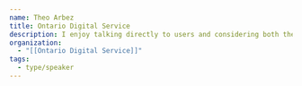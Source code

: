 ```yaml
---
name: Theo Arbez
title: Ontario Digital Service
description: I enjoy talking directly to users and considering both the nitty gritty of a design and where it falls in an end-to-end service. In my spare time you can find me playing guitar, working out, or reading.
organization:
  - "[[Ontario Digital Service]]"
tags:
  - type/speaker
---
```


